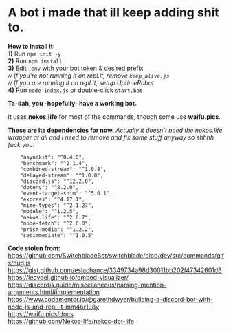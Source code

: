 # A bot i made that ill keep adding shit to.
**How to install it:**<br>
**1)** Run `npm init -y` <br>
**2)** Run `npm install` <br>
**3)** Edit `.env` with your bot token & desired prefix<br>
*// If you're not running it on repl.it, remove `keep_alive.js`* <br>
*// If you are running it on repl.it, setup UptimeRobot* <br>
**4)** Run `node index.js` or double-click `start.bat`<br>

**Ta-dah, you -hopefully- have a working bot.**

It uses **nekos.life** for most of the commands, though some use **waifu.pics**.


**These are its dependencies for now.**
*Actually it doesn't need the nekos.life wrapper at all and i need to remove and fix some stuff anyway so shhhh fuck you.*

```    "async": "^3.2.0", 
    "asynckit": "^0.4.0",
    "benchmark": "^2.1.4",
    "combined-stream": "^1.0.8",
    "delayed-stream": "^1.0.0",
    "discord.js": "^12.2.0",
    "dotenv": "^8.2.0",
    "event-target-shim": "^5.0.1",
    "express": "^4.17.1",
    "mime-types": "^2.1.27",
    "module": "^1.2.5",
    "nekos.life": "^2.0.7",
    "node-fetch": "^2.6.0",
    "prism-media": "^1.2.2",
    "setimmediate": "^1.0.5" 
```

**Code stolen from:** <br>
https://github.com/SwitchbladeBot/switchblade/blob/dev/src/commands/gifs/hug.js <br>
https://gist.github.com/eslachance/3349734a98d30011bb202f47342601d3 <br>
https://leovoel.github.io/embed-visualizer/ <br>
https://discordjs.guide/miscellaneous/parsing-mention-arguments.html#implementation <br>
https://www.codementor.io/@garethdwyer/building-a-discord-bot-with-node-js-and-repl-it-mm46r1u8y <br>
https://waifu.pics/docs <br>
https://github.com/Nekos-life/nekos-dot-life
